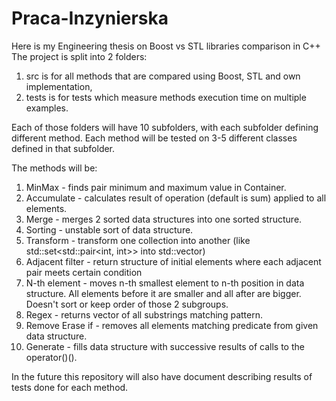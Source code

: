 # Praca-Inzynierska
Here is my Engineering thesis on Boost vs STL libraries comparison in C++
The project is split into 2 folders:
1. src is for all methods that are compared using Boost, STL and own implementation,
2. tests is for tests which measure methods execution time on multiple examples.
   
Each of those folders will have 10 subfolders, with each subfolder defining different method.
Each method will be tested on 3-5 different classes defined in that subfolder.

The methods will be:
1. MinMax - finds pair minimum and maximum value in Container.
2. Accumulate - calculates result of operation (default is sum) applied to all elements.
3. Merge - merges 2 sorted data structures into one sorted structure.
4. Sorting - unstable sort of data structure.
5. Transform - transform one collection into another (like std::set<std::pair<int, int>> into std::vector<Point2D>)
6. Adjacent filter - return structure of initial elements where each adjacent pair meets certain condition
7. N-th element - moves n-th smallest element to n-th position in data structure. All elements before it are smaller and all after are bigger. Doesn't sort or keep order of those 2 subgroups.
8. Regex - returns vector of all substrings matching pattern.
9. Remove Erase if - removes all elements matching predicate from given data structure.
10. Generate - fills data structure with successive results of calls to the operator()().

In the future this repository will also have document describing results of tests done for each method.
